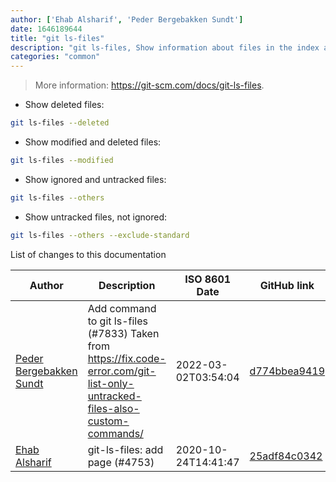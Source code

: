 ```yaml
---
author: ['Ehab Alsharif', 'Peder Bergebakken Sundt']
date: 1646189644
title: "git ls-files"
description: "git ls-files, Show information about files in the index and the working tree."
categories: "common"
---
```

> More information: <https://git-scm.com/docs/git-ls-files>.

- Show deleted files:

```bash
git ls-files --deleted
```

- Show modified and deleted files:

```bash
git ls-files --modified
```

- Show ignored and untracked files:

```bash
git ls-files --others
```

- Show untracked files, not ignored:

```bash
git ls-files --others --exclude-standard
```
List of changes to this documentation


Author | Description | ISO 8601 Date | GitHub link
------|-----|-----|-----
[Peder Bergebakken Sundt](mailto:pbsds@hotmail.com) | Add command to git ls-files (#7833) Taken from https://fix.code-error.com/git-list-only-untracked-files-also-custom-commands/ | 2022-03-02T03:54:04 | [d774bbea9419](https://github.com/tldr-pages/tldr/commit/d774bbea9419fab873411af55bd6642cba2ef86c)
[Ehab Alsharif](mailto:36003641+sanehab@users.noreply.github.com) | git-ls-files: add page (#4753) | 2020-10-24T14:41:47 | [25adf84c0342](https://github.com/tldr-pages/tldr/commit/25adf84c03428969ff41d82c8d6c2f3744f1d2ea)

